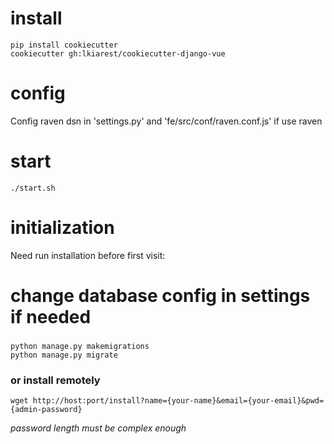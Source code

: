 # install

```shell
pip install cookiecutter
cookiecutter gh:lkiarest/cookiecutter-django-vue
```
# config

Config raven dsn in 'settings.py' and 'fe/src/conf/raven.conf.js' if use raven

# start

```shell
./start.sh
```
# initialization

Need run installation before first visit:

# change database config in settings if needed

###

```shell
python manage.py makemigrations
python manage.py migrate
```

### or install remotely
```shell
wget http://host:port/install?name={your-name}&email={your-email}&pwd={admin-password}
```

*password length must be complex enough*
